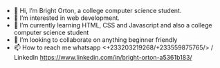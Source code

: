 - 👋 Hi, I’m Bright Orton, a college computer science student.
- 👀 I’m interested in web development.
- 🌱 I’m currently learning HTML, CSS and Javascript and also a college computer science student
- 💞️ I’m looking to collaborate on anything beginner friendly
- 📫 How to reach me whatsapp <+233203219268/+233559875765/> / LinkedIn https://www.linkedin.com/in/bright-orton-a5361b183/ 

<!---
ortonb110/ortonb110 is a ✨ special ✨ repository because its `README.md` (this file) appears on your GitHub profile.
You can click the Preview link to take a look at your changes.
--->
